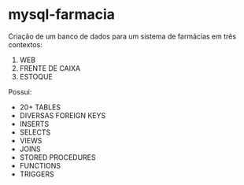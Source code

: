 # mysql-farmacia
Criação de um banco de dados para um sistema de farmácias em três contextos:
1. WEB
2. FRENTE DE CAIXA
3. ESTOQUE

Possui:
- 20+ TABLES
- DIVERSAS FOREIGN KEYS
- INSERTS
- SELECTS
- VIEWS
- JOINS 
- STORED PROCEDURES
- FUNCTIONS
- TRIGGERS

